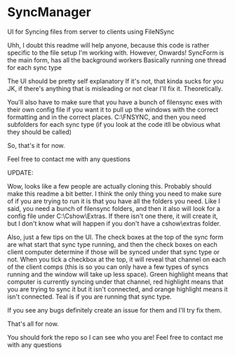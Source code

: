 # SyncManager
UI for Syncing files from server to clients using FileNSync

Uhh, I doubt this readme will help anyone, because this code is rather specific to the file setup I'm working with. However, Onwards!
SyncForm is the main form, has all the background workers
Basically running one thread for each sync type

The UI should be pretty self explanatory
If it's not, that kinda sucks for you
JK, if there's anything that is misleading or not clear I'll fix it.
Theoretically.

You'll also have to make sure that you have a bunch of filensync exes with their own config file if you want it to pull up the
windows with the correct formatting and in the correct places.
C:\FNSYNC, and then you need subfolders for each sync type (if you look at the code itll be obvious what they should be called)

So, that's it for now.

Feel free to contact me with any questions

UPDATE:

Wow, looks like a few people are actually cloning this. Probably should make this readme a bit better.
I think the only thing you need to make sure of if you are trying to run it is that you have all the folders you need. Like I said, you need a bunch of filensync folders, and then it also will look for a config file under C:\Cshow\Extras. If there isn't one there, it will create it, but I don't know what will happen if you don't have a cshow\extras folder.

Also, just a few tips on the UI. The check boxes at the top of the sync form are what start that sync type running, and then the check boxes on each client computer determine if those will be synced under that sync type or not. When you tick a checkbox at the top, it will reveal that channel on each of the client comps (this is so you can only have a few types of syncs running and the window will take up less space). Green highlight means that computer is currently syncing under that channel, red highlight means that you are trying to sync it but it isn't connected, and orange highlight means it isn't connected. Teal is if you are running that sync type.

If you see any bugs definitely create an issue for them and I'll try fix them.

That's all for now.

You should fork the repo so I can see who you are!
Feel free to contact me with any questions
